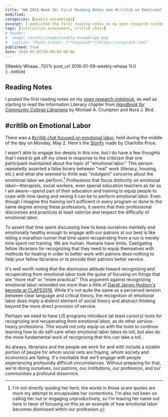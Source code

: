 ```yaml
---
title: "WA 2016 Week 18: First Reading Notes and #critlib on Emotional Labor"
modified:
categories: [weekly-assemblage]
excerpt: I published the first reading notes on my open research notebook and I share some follow-up thoughts on emotional labor after this week's Twitter chat.
tags: [instruction assessment, critlib chats]
# header:
#  image: /assets/images/weekly-assemblage.png
#  caption: "Photo credit: [**Unsplash**](https://unsplash.com)"
published: true
date: 2016-05-05T00:09:09-06:00
---
```

  
[Weekly Whaaa…?]({% post_url 2016-01-09-weekly-whaaa %})  
{: .notice}  

## Reading Notes  

I posted the first reading notes on my [open research notebook]({{site.url}}/research-notebook/), as well as starting to read the Information Literacy chapter from [_Handbook for Community College Librarians_](https://www.worldcat.org/oclc/805057822) by Michael A. Crumpton and Nora J. Bird.     

## &#35;critlib on Emotional Labor  

There was a [#critlib chat focused on emotional labor](http://critlib.org/emotional-labor/), held during the middle of the day on Monday, May 2. Here's the [Storify](https://storify.com/ceprice/critlib-chat-emotional-labor) made by Charlotte Price.   

I wasn't able to engage too deeply in this one, but I do have a few thoughts that I need to get off my chest in response to the criticism that one participant maintained about the topic of "emotional labor." This person repeatedly asserted a false binary between "real" work (literacy, housing, etc.) and what she seemed to think was "indulgent" concerns about the emotional labor we perform.[^fnsq] Professions that focus distinctly on emotional labor—therapists, social workers, even special education teachers as far as I am aware—spend part of their education and training to equip people to cope with how taxing and vexing it can be to perform emotional labor. Even though I imagine this training isn't sufficient in every program or done to the same degree among these professions, it seems that their professional discourses and practices at least valorize and respect the difficulty of emotional labor.   

To assert that time spent discussing how to keep ourselves mentally and emotionally healthy enough to engage with our patrons at our best is like telling a marathon runner that time spent recuperating from a run is merely time spent not training. We are human. Humans have limits. Castigating fellow librarians for recognizing that they need to equip themselves with methods for healing in order to better work with patrons does nothing to help your fellow librarians or to provide their patrons better service.   

It's well worth noting that the dismissive attitude toward recognizing and recuperating from emotional labor took the guise of focusing on things that are "more real" or "more practical." This argument against recognizing emotional labor reminded me more than a little of [David James Hudson's keynote at CLAPS2016](https://arizona.hosted.panopto.com/Panopto/Pages/Viewer.aspx?id=38721a22-ed66-4904-bd93-f2953353e7ee). While it's not quite the same as a perceived tension between clear language and critical theory, the recognition of emotional labor does imply a distinct element of social theory and abstract thinking beyond the more direct provision of service.   

Perhaps we need to have LIS programs introduce (at least cursory) tools for recognizing and recuperating from emotional labor, as do other service-heavy professions. This would not only equip us with the tools to continue learning how to do self-care when emotional labor takes its toll, but also do the more fundamental work of recognizing that this can take a toll.   

As always, librarians and the people we work for and with include a sizable portion of people for whom social nets are fraying, whom society and economics are failing. It's inevitable that we'll engage with people experiencing profoundly difficult circumstances. Without preparing for that, we're doing ourselves, our patrons, our institutions, our profession, and our communities a profound disservice.    

[^fnsq]: I'm not directly quoting her here; the words in those scare quotes are more my attempt to encapsulate her contentions. I'm also not keen on calling her out or engaging unproductively, so I'm leaving her name out here in favor of focusing on this as an example of how emotional labor becomes dismissed within our profession.    
